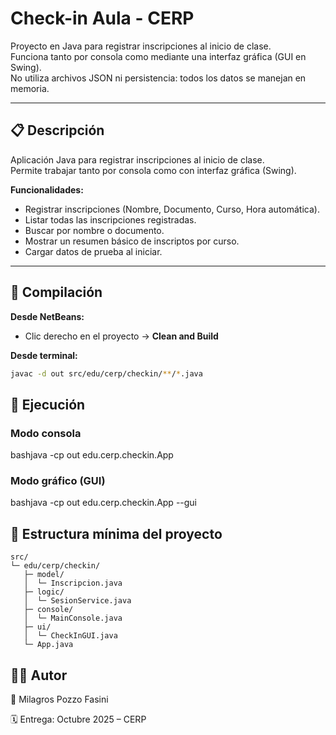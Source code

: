# Check-in Aula - CERP

Proyecto en Java para registrar inscripciones al inicio de clase.  
Funciona tanto por consola como mediante una interfaz gráfica (GUI en Swing).  
No utiliza archivos JSON ni persistencia: todos los datos se manejan en memoria.

---

## 📋 Descripción

Aplicación Java para registrar inscripciones al inicio de clase.  
Permite trabajar tanto por consola como con interfaz gráfica (Swing).

**Funcionalidades:**
- Registrar inscripciones (Nombre, Documento, Curso, Hora automática).
- Listar todas las inscripciones registradas.
- Buscar por nombre o documento.
- Mostrar un resumen básico de inscriptos por curso.
- Cargar datos de prueba al iniciar.

---

## 🚀 Compilación

**Desde NetBeans:**
- Clic derecho en el proyecto → **Clean and Build**

**Desde terminal:**
```bash
javac -d out src/edu/cerp/checkin/**/*.java
```
## 📌 Ejecución
### Modo consola

bashjava -cp out edu.cerp.checkin.App

### Modo gráfico (GUI)
bashjava -cp out edu.cerp.checkin.App --gui

## 📂 Estructura mínima del proyecto
```
src/
└─ edu/cerp/checkin/
   ├─ model/
   │  └─ Inscripcion.java
   ├─ logic/
   │  └─ SesionService.java
   ├─ console/
   │  └─ MainConsole.java
   ├─ ui/
   │  └─ CheckInGUI.java
   └─ App.java
   ```

## 👨‍💻 Autor
📌 Milagros Pozzo Fasini

🗓️ Entrega: Octubre 2025 – CERP